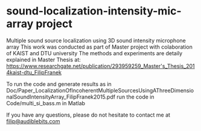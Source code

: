 # sound-localization-intensity-mic-array project
Multiple sound source localization using 3D sound intensity microphone array
This work was conducted as part of Master project with colaboration of KAIST and DTU university
The methods and experiments are detaily explained in Master Thesis at: https://www.researchgate.net/publication/293959259_Master's_Thesis_2014kaist-dtu_FilipFranek

To run the code and generate results as in Doc/Paper_LocalizationOfIncoherentMultipleSourcesUsingAThreeDimensionalSoundIntensityArray_FilipFranek2015.pdf run the code in Code/multi_si_bass.m in Matlab

If you have any questions, please do not hesitate to contact me at filip@audiblebits.com
